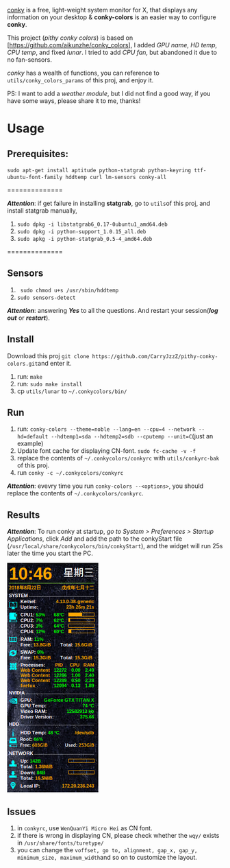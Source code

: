 [conky](http://conky.sourceforge.net/) is a free, light-weight system monitor for X, that displays any information on your desktop & **conky-colors** is an easier way to configure **conky**.

This project (*pithy conky colors*) is based on [https://github.com/aikunzhe/conky_colors], I added *GPU name*, *HD temp*, *CPU temp*, and fixed *lunar*. I tried to add *CPU fan*, but abandoned it due to no fan-sensors. 

*conky* has a wealth of functions, you can reference to ```utils/conky_colors_params``` of this proj, and enjoy it. 

PS: I want to add a *weather module*, but I did not find a good way, if you have some ways, please share it to me, thanks!  

# Usage

## Prerequisites:

```
sudo apt-get install aptitude python-statgrab python-keyring ttf-ubuntu-font-family hddtemp curl lm-sensors conky-all
```
==============

***Attention***: if get failure in installing **statgrab**, go to ```utils```of this proj, and install statgrab manually,
1. ```sudo dpkg -i libstatgrab6_0.17-0ubuntu1_amd64.deb```
2. ```sudo dpkg -i python-support_1.0.15_all.deb```
3. ```sudo apkg -i python-statgrab_0.5-4_amd64.deb```

==============

## Sensors

1. ``` sudo chmod u+s /usr/sbin/hddtemp```
2. ```sudo sensors-detect```

***Attention***: answering ***Yes*** to all the questions. And restart your session(***log out*** or ***restart***).

## Install
Download this proj ```git clone https://github.com/CarryJzzZ/pithy-conky-colors.git```and enter it.

1. run: ```make```
2. run: ```sudo make install```
3. cp ```utils/lunar``` to ```~/.conkycolors/bin/```

## Run

1. run: ```conky-colors --theme=noble --lang=en --cpu=4 --network --hd=default --hdtemp1=sda --hdtemp2=sdb --cputemp --unit=C```(just an example)
2. Update font cache for displaying CN-font. ```sudo fc-cache -v -f```
3. replace the contents of ```~/.conkycolors/conkyrc``` with ```utils/conkyrc-bak``` of this proj.
4. run ```conky -c ~/.conkycolors/conkyrc```

***Attention***: evevry time you run ```conky-colors --<options>```, you should replace the contents of ```~/.conkycolors/conkyrc```.

## Results

***Attention***: To run conky at startup, *go to System > Preferences > Startup Applications*, click *Add* and add the path to the conkyStart file (```/usr/local/share/conkycolors/bin/conkyStart```), and the widget will run 25s later the time you start the PC.

![widget](https://github.com/CarryJzzZ/pithy-conky-colors/blob/master/utils/results.png)


## Issues

1. in ```conkyrc```, use ```WenQuanYi Micro Hei``` as CN font.
2. if there is wrong in displaying CN, please check whether the ```wqy/``` exists in  ```/usr/share/fonts/turetype/```
3. you can change the ```voffset, go to, alignment, gap_x, gap_y, minimum_size, maximum_width```and so on to customize the layout.

